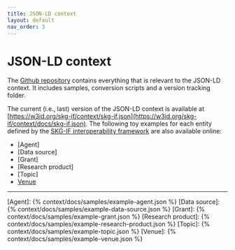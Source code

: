 ```yaml
---
title: JSON-LD context
layout: default
nav_order: 3
---
```


# JSON-LD context

The [Github repository](https://github.com/skg-if/context) contains everything that is relevant to the JSON-LD context.
It includes samples, conversion scripts and a version tracking folder.

The current (i.e., last) version of the JSON-LD context is available at [https://w3id.org/skg-if/context/skg-if.json](https://w3id.org/skg-if/context/docs/skg-if.json). The following toy examples for each entity defined by the [SKG-IF interoperability framework](/interoperability-framework/) are also available online:
* [Agent]
* [Data source]
* [Grant]
* [Research product]
* [Topic]
* [Venue](docs/samples/example-venue.json)


----
[Agent]: {% context/docs/samples/example-agent.json %}
[Data source]: {% context/docs/samples/example-data-source.json %}
[Grant]: {% context/docs/samples/example-grant.json %}
[Research product]: {% context/docs/samples/example-research-product.json %}
[Topic]: {% context/docs/samples/example-topic.json %}
[Venue]: {% context/docs/samples/example-venue.json %}